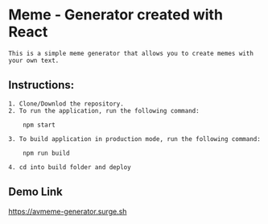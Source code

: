 # Meme - Generator created with React

    This is a simple meme generator that allows you to create memes with your own text.

## Instructions:

    1. Clone/Downlod the repository.
    2. To run the application, run the following command:

        npm start

    3. To build application in production mode, run the following command:

        npm run build

    4. cd into build folder and deploy

## Demo Link

https://avmeme-generator.surge.sh
